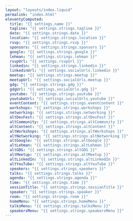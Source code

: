 ```yaml
---
layout: "layouts/index.liquid"
permalink: "index.html"
eleventyComputed:
  title: "{{ settings.name }}"
  tagline: "{{ settings.strings.tagline }}"
  date: "{{ settings.strings.date }}"
  location: "{{ settings.strings.location }}"
  rsvp: "{{ settings.strings.rsvp }}"
  sponsors: "{{ settings.strings.sponsors }}"
  google: "{{ settings.strings.google }}"
  lehman: "{{ settings.strings.lehman }}"
  rsvpUrl: "{{ settings.rsvpUrl }}"
  linkedin: "{{ settings.strings.linkedin }}"
  linkedinUrl: "{{ settings.socialUrls.linkedin }}"
  meetup: "{{ settings.strings.meetup }}"
  meetupUrl: "{{ settings.socialUrls.meetup }}"
  gdg: "{{ settings.strings.gdg }}"
  gdgUrl: "{{ settings.socialUrls.gdg }}"
  youtube: "{{ settings.strings.youtube }}"
  youtubeUrl: "{{ settings.socialUrls.youtube }}"
  eventContent: "{{ settings.strings.eventContent }}"
  workshops: "{{ settings.strings.workshops }}"
  networking: "{{ settings.strings.networking }}"
  altDevFest: "{{ settings.strings.altDevFest }}"
  altCommunity: "{{ settings.strings.altCommunity }}"
  altContent: "{{ settings.strings.altContent }}"
  altWorkshops: "{{ settings.strings.altWorkshops }}"
  altNetworking: "{{ settings.strings.altNetworking }}"
  altGoogle: "{{ settings.strings.altGoogle }}"
  altLehman: "{{ settings.strings.altLehman }}"
  altGDG: "{{ settings.strings.altGDG }}"
  altMeetup: "{{ settings.strings.altMeetup }}"
  altLinkedIn: "{{ settings.strings.altLinkedIn }}"
  altYouTube: "{{ settings.strings.altYouTube }}"
  speakers: "{{ settings.strings.speakers }}"
  talks: "{{ settings.strings.talks }}"
  agenda: "{{ settings.strings.agenda }}"
  time: "{{ settings.strings.time }}"
  sessionTitle: "{{ settings.strings.sessionTitle }}"
  speaker: "{{ settings.strings.speaker }}"
  room: "{{ settings.strings.room }}"
  homeMenu: "{{ settings.strings.homeMenu }}"
  talksMenu: "{{ settings.strings.talksMenu }}"
  speakersMenu: "{{ settings.strings.speakersMenu }}"
---
```

